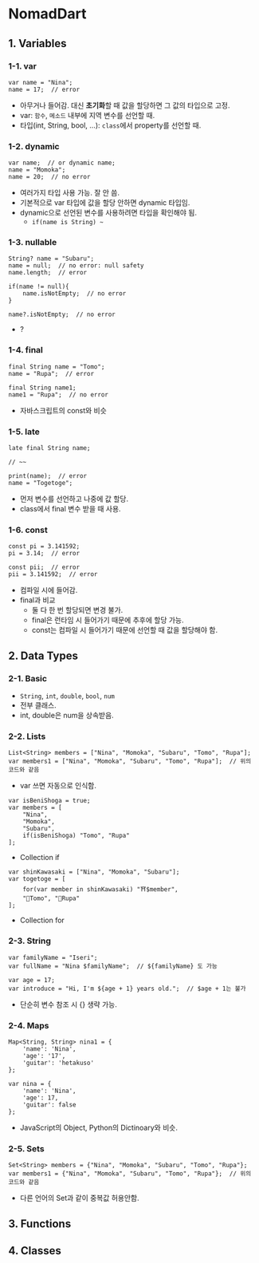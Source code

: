 # NomadDart

## 1. Variables
### 1-1. var
```
var name = "Nina";
name = 17;  // error
```
- 아무거나 들어감. 대신 **초기화**할 때 값을 할당하면 그 값의 타입으로 고정.
- var: `함수`, `메소드` 내부에 지역 변수를 선언할 때.
- 타입(int, String, bool, ...): `class`에서 property를 선언할 때.

### 1-2. dynamic
```
var name;  // or dynamic name;
name = "Momoka";
name = 20;  // no error
```
- 여러가지 타입 사용 가능. 잘 안 씀.
- 기본적으로 var 타입에 값을 할당 안하면 dynamic 타입임.
- dynamic으로 선언된 변수를 사용하려면 타입을 확인해야 됨.
    - `if(name is String) ~`

### 1-3. nullable
```
String? name = "Subaru";
name = null;  // no error: null safety
name.length;  // error

if(name != null){
    name.isNotEmpty;  // no error
}

name?.isNotEmpty;  // no error
```
- ?

### 1-4. final
```
final String name = "Tomo";
name = "Rupa";  // error

final String name1;
name1 = "Rupa";  // no error
```
- 자바스크립트의 const와 비슷

### 1-5. late
```
late final String name;

// ~~

print(name);  // error
name = "Togetoge";

```
- 먼저 변수를 선언하고 나중에 값 할당.
- class에서 final 변수 받을 때 사용.

### 1-6. const
```
const pi = 3.141592;
pi = 3.14;  // error

const pii;  // error
pii = 3.141592;  // error
```
- 컴파일 시에 들어감.
- final과 비교
    - 둘 다 한 번 할당되면 변경 불가.
    - final은 런타임 시 들어가기 때문에 추후에 할당 가능.
    - const는 컴파일 시 들어가기 때문에 선언할 때 값을 할당해야 함.

## 2. Data Types
### 2-1. Basic
- `String`, `int`, `double`, `bool`, `num`
- 전부 클래스.
- int, double은 num을 상속받음.

### 2-2. Lists
```
List<String> members = ["Nina", "Momoka", "Subaru", "Tomo", "Rupa"];
var members1 = ["Nina", "Momoka", "Subaru", "Tomo", "Rupa"];  // 위의 코드와 같음
```
- var 쓰면 자동으로 인식함.

```
var isBeniShoga = true;
var members = [
    "Nina",
    "Momoka",
    "Subaru",
    if(isBeniShoga) "Tomo", "Rupa"
];
```
- Collection if

```
var shinKawasaki = ["Nina", "Momoka", "Subaru"];
var togetoge = [
    for(var member in shinKawasaki) "⛩$member",
    "🍚Tomo", "🍚Rupa"
];
```
- Collection for

### 2-3. String
```
var familyName = "Iseri";
var fullName = "Nina $familyName";  // ${familyName} 도 가능

var age = 17;
var introduce = "Hi, I'm ${age + 1} years old.";  // $age + 1는 불가
```
- 단순히 변수 참조 시 {} 생략 가능.

### 2-4. Maps
```
Map<String, String> nina1 = {
    'name': 'Nina',
    'age': '17',
    'guitar': 'hetakuso'
};

var nina = {
    'name': 'Nina',
    'age': 17,
    'guitar': false
};
```
- JavaScript의 Object, Python의 Dictinoary와 비슷.

### 2-5. Sets
```
Set<String> members = {"Nina", "Momoka", "Subaru", "Tomo", "Rupa"};
var members1 = {"Nina", "Momoka", "Subaru", "Tomo", "Rupa"};  // 위의 코드와 같음
```
- 다른 언어의 Set과 같이 중복값 허용안함.

## 3. Functions

## 4. Classes
